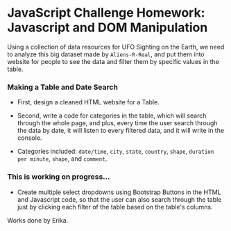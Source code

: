 # JavaScript Challenge Homework: Javascript and DOM Manipulation

Using a collection of data resources for UFO Sighting on the Earth, 
we need to analyze this big dataset made by `Aliens-R-Real`, and 
put them into website for people to see the data and filter them by
specific values in the table. 

### Making a Table and Date Search 

* First, design a cleaned HTML website for a Table.

* Second, write a code for categories in the table, which will 
search through the whole page, and plus, every time the user search
through the data by date, it will listen to every filtered data, and
it will write in the console.  

* Categories included: `date/time`, `city`, `state`, `country`, `shape`,
`duration per minute`, `shape`, and `comment`.

### This is working on progress...
* Create multiple select dropdowns using Bootstrap Buttons in the HTML and
Javascript code, so that the user can also search through the table just by
clicking each filter of the table based on the table's columns. 


Works done by Erika.